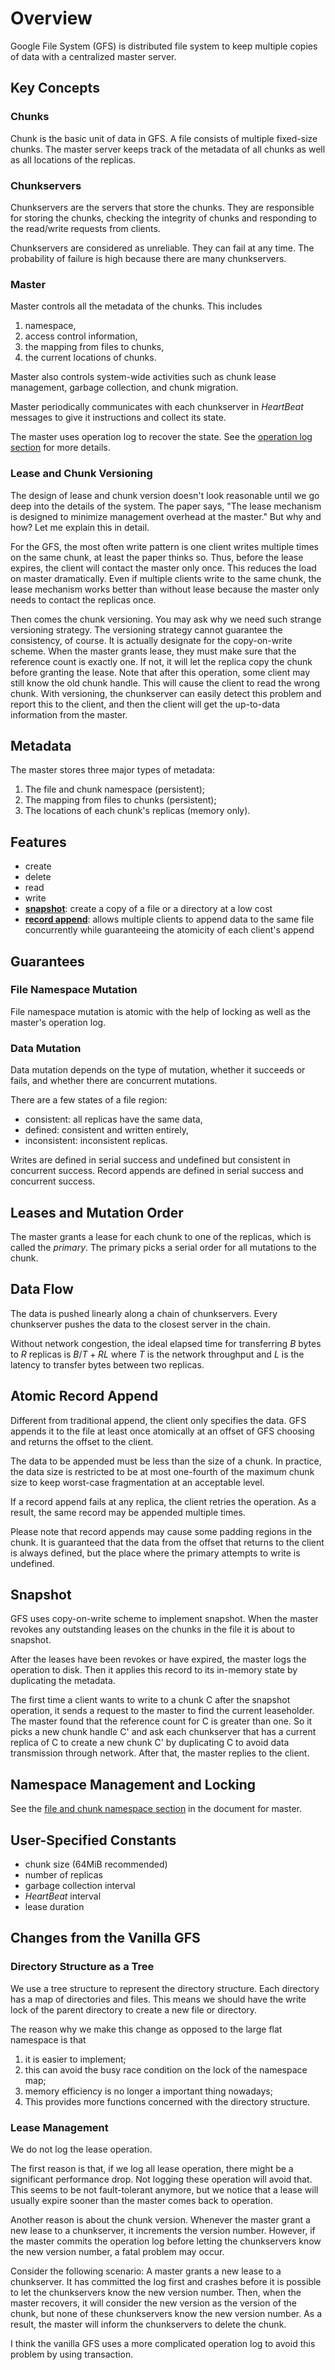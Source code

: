 # Overview

Google File System (GFS) is distributed file system to keep multiple copies of
data with a centralized master server.

## Key Concepts

### Chunks

Chunk is the basic unit of data in GFS. A file consists of multiple fixed-size
chunks. The master server keeps track of the metadata of all chunks as well as
all locations of the replicas.

### Chunkservers

Chunkservers are the servers that store the chunks. They are responsible for
storing the chunks, checking the integrity of chunks and responding to the
read/write requests from clients.

Chunkservers are considered as unreliable. They can fail at any time. The
probability of failure is high because there are many chunkservers.

### Master

Master controls all the metadata of the chunks. This includes
1. namespace,
2. access control information,
3. the mapping from files to chunks,
4. the current locations of chunks.

Master also controls system-wide activities such as chunk lease management,
garbage collection, and chunk migration.

Master periodically communicates with each chunkserver in *HeartBeat* messages
to give it instructions and collect its state.

The master uses operation log to recover the state. See the
[operation log section](master.md#operation-log) for more details.

### Lease and Chunk Versioning

The design of lease and chunk version doesn't look reasonable until we go deep
into the details of the system. The paper says, "The lease mechanism is
designed to minimize management overhead at the master." But why and how? Let
me explain this in detail.

For the GFS, the most often write pattern is one client writes multiple times
on the same chunk, at least the paper thinks so. Thus, before the lease
expires, the client will contact the master only once. This reduces the load
on master dramatically. Even if multiple clients write to the same chunk, the
lease mechanism works better than without lease because the master only needs
to contact the replicas once.

Then comes the chunk versioning. You may ask why we need such strange
versioning strategy. The versioning strategy cannot guarantee the consistency,
of course. It is actually designate for the copy-on-write scheme. When the
master grants lease, they must make sure that the reference count is exactly
one. If not, it will let the replica copy the chunk before granting the lease.
Note that after this operation, some client may still know the old chunk
handle. This will cause the client to read the wrong chunk. With versioning,
the chunkserver can easily detect this problem and report this to the client,
and then the client will get the up-to-data information from the master.

## Metadata

The master stores three major types of metadata:

1. The file and chunk namespace (persistent);
2. The mapping from files to chunks (persistent);
3. The locations of each chunk's replicas (memory only).

## Features

- create
- delete
- read
- write
- [**snapshot**](#snapshot): create a copy of a file or a directory at a low
  cost
- [**record append**](#atomic-record-append): allows multiple clients to
  append data to the same file concurrently while guaranteeing the atomicity
  of each client's append

## Guarantees

### File Namespace Mutation

File namespace mutation is atomic with the help of locking as well as the
master's operation log.

### Data Mutation

Data mutation depends on the type of mutation, whether it succeeds or fails,
and whether there are concurrent mutations.

There are a few states of a file region:
- consistent: all replicas have the same data,
- defined: consistent and written entirely,
- inconsistent: inconsistent replicas.

Writes are defined in serial success and undefined but consistent in
concurrent success. Record appends are defined in serial success and
concurrent success.

## Leases and Mutation Order

The master grants a lease for each chunk to one of the replicas, which
is called the *primary*. The primary picks a serial order for all
mutations to the chunk.

## Data Flow

The data is pushed linearly along a chain of chunkservers. Every chunkserver
pushes the data to the closest server in the chain.

Without network congestion, the ideal elapsed time for transferring $B$ bytes
to $R$ replicas is $B/T+RL$ where $T$ is the network throughput and $L$ is the
latency to transfer bytes between two replicas.

## Atomic Record Append

Different from traditional append, the client only specifies the data. GFS
appends it to the file at least once atomically at an offset of GFS choosing
and returns the offset to the client.

The data to be appended must be less than the size of a chunk. In practice,
the data size is restricted to be at most one-fourth of the maximum chunk size
to keep worst-case fragmentation at an acceptable level.

If a record append fails at any replica, the client retries the operation. As
a result, the same record may be appended multiple times.

Please note that record appends may cause some padding regions in the chunk.
It is guaranteed that the data from the offset that returns to the client is
always defined, but the place where the primary attempts to write is undefined.

## Snapshot

GFS uses copy-on-write scheme to implement snapshot. When the master revokes
any outstanding leases on the chunks in the file it is about to snapshot.

After the leases have been revokes or have expired, the master logs the
operation to disk. Then it applies this record to its in-memory state by
duplicating the metadata.

The first time a client wants to write to a chunk C after the snapshot
operation, it sends a request to the master to find the current leaseholder.
The master found that the reference count for C is greater than one. So
it picks a new chunk handle C' and ask each chunkserver that has a current
replica of C to create a new chunk C' by duplicating C to avoid data
transmission through network. After that, the master replies to the client.

## Namespace Management and Locking

See the [file and chunk namespace section](master.md#namespace-management)
in the document for master.

## User-Specified Constants

- chunk size (64MiB recommended)
- number of replicas
- garbage collection interval
- *HeartBeat* interval
- lease duration

## Changes from the Vanilla GFS

### Directory Structure as a Tree

We use a tree structure to represent the directory structure. Each directory
has a map of directories and files. This means we should have the write lock
of the parent directory to create a new file or directory.

The reason why we make this change as opposed to the large flat namespace is
that
1. it is easier to implement;
2. this can avoid the busy race condition on the lock of the namespace map;
3. memory efficiency is no longer a important thing nowadays;
4. This provides more functions concerned with the directory structure.


### Lease Management

We do not log the lease operation.

The first reason is that, if we log all lease operation, there might be a
significant performance drop. Not logging these operation will avoid that.
This seems to be not fault-tolerant anymore, but we notice that a lease
will usually expire sooner than the master comes back to operation.

Another reason is about the chunk version. Whenever the master grant a
new lease to a chunkserver, it increments the version number. However,
if the master commits the operation log before letting the chunkservers
know the new version number, a fatal problem may occur.

Consider the following scenario:
A master grants a new lease to a chunkserver. It has committed the log first
and crashes before it is possible to let the chunkservers know the new version
number. Then, when the master recovers, it will consider the new version as
the version of the chunk, but none of these chunkservers know the new version
number. As a result, the master will inform the chunkservers to delete the
chunk.

I think the vanilla GFS uses a more complicated operation log to avoid this
problem by using transaction.
